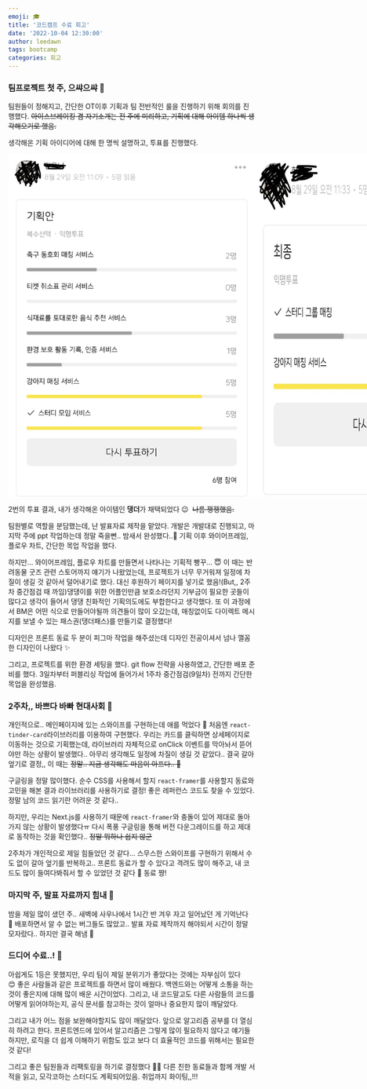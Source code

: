 ```yaml
---
emoji: 🎓
title: '코드캠프 수료 회고'
date: '2022-10-04 12:30:00'
author: leedawn
tags: bootcamp
categories: 회고
---
```


### 팀프로젝트 첫 주, 으쌰으쌰 🏇

팀원들이 정해지고, 간단한 OT이후 기획과 팀 전반적인 룰을 진행하기 위해 회의를 진행했다. ~~아이스브레이킹 겸 자기소개는 전 주에 미리하고, 기획에 대해 아이템 하나씩 생각해오기로 했음.~~

생각해온 기획 아이디어에 대해 한 명씩 설명하고, 투표를 진행했다.

<div style="display: flex;">
  <img src='../../assets/codecamp1.jpg' />
  <img src='../../assets/codecamp2.jpg' />
</div>

2번의 투표 결과, 내가 생각해온 아이템인 **댕더**가 채택되었다 😉  ~~나름 쟁쟁했음.~~

팀원별로 역할을 분담했는데, 난 발표자료 제작을 맡았다. 개발은 개발대로 진행되고, 마지막 주에 ppt 작업하는데 정말 죽을뻔.. 밤새서 완성했다..🤪 기획 이후 와이어프레임, 플로우 차트, 간단한 목업 작업을 했다.

하지만… 와이어프레임, 플로우 차트를 만들면서 나타나는 기획적 빵꾸… 😇 이 때는 반려동물 굿즈 관련 스토어까지 얘기가 나왔었는데, 프로젝트가 너무 무거워져 일정에 차질이 생길 것 같아서 덜어내기로 했다. 대신 후원하기 페이지를 넣기로 했음!(But,, 2주차 중간점검 때 까임)댕댕이를 위한 어플인만큼 보호소라던지 기부금이 필요한 곳들이 많다고 생각이 들어서 댕댕 친화적인 기획의도에도 부합한다고 생각했다. 또 이 과정에서 BM은 어떤 식으로 만들어야될까 의견들이 많이 오갔는데, 매칭없이도 다이렉트 메시지를 보낼 수 있는 패스권(댕더패스)를 만들기로 결정했다!

디자인은 프론트 동료 두 분이 피그마 작업을 해주셨는데 디자인 전공이셔서 넘나 깰꼼한 디자인이 나왔다 ✨

그리고, 프로젝트를 위한 환경 세팅을 했다. git flow 전략을 사용하였고, 간단한 배포 준비를 했다. 3일차부터 퍼블리싱 작업에 들어가서 1주차 중간점검(9일차) 전까지 간단한 목업을 완성했음.

### 2주차,, 바쁘다 바빠 현대사회 🤪

개인적으로.. 메인페이지에 있는 스와이프를 구현하는데 애를 먹었다 🥲 처음엔 `react-tinder-card`라이브러리를 이용하여 구현했다. 우리는 카드를 클릭하면 상세페이지로 이동하는 것으로 기획했는데, 라이브러리 자체적으로 onClick 이벤트를 막아놔서 뜯어야만 하는 상황이 발생했다.. 아무리 생각해도 일정에 차질이 생길 것 같았다.. 결국 갈아엎기로 결정,, 이 때는 ~~정말.. 지금 생각해도 마음이 아프다.. 🫥~~

구글링을 정말 많이했다. 순수 CSS를 사용해서 할지 `react-framer`를 사용할지 동료와 고민을 해본 결과 라이브러리를 사용하기로 결정! 좋은 레퍼런스 코드도 찾을 수 있었다. 정말 남의 코드 읽기란 어려운 것 같다..

하지만, 우리는 Next.js를 사용하기 때문에 `react-framer`와 충돌이 있어 제대로 돌아가지 않는 상황이 발생했다ㅠ 다시 폭풍 구글링을 통해 버전 다운그레이드를 하고 제대로 동작하는 것을 확인했다.. ~~정말 뭐하나 쉽지 않군~~

2주차가 개인적으로 제일 힘들었던 것 같다… 스무스한 스와이프를 구현하기 위해서 수도 없이 갈아 엎기를 반복하고.. 프론트 동료가 할 수 있다고 격려도 많이 해주고, 내 코드도 많이 들여다봐줘서 할 수 있었던 것 같다 🥺 동료 짱!

### 마지막 주, 발표 자료까지 힘내 🐾

밤을 제일 많이 샜던 주.. 새벽에 사우나에서 1시간 반 겨우 자고 일어났던 게 기억난다 🤣 배포하면서 알 수 없는 버그들도 많았고.. 발표 자료 제작까지 해야되서 시간이 정말 모자랐다.. 하지만 결국 해냄 🐶

### 드디어 수료..! 🫣

아쉽게도 1등은 못했지만, 우리 팀이 제일 분위기가 좋았다는 것에는 자부심이 있다 😊 좋은 사람들과 같은 프로젝트를 하면서 많이 배웠다. 백엔드와는 어떻게 소통을 하는 것이 좋은지에 대해 많이 배운 시간이었다. 그리고, 내 코드말고도 다른 사람들의 코드를 어떻게 읽어야하는지, 공식 문서를 참고하는 것이 얼마나 중요한지 많이 깨달았다.

그리고 내가 어느 점을 보완해야할지도 많이 깨달았다. 앞으로 알고리즘 공부를 더 열심히 하려고 한다. 프론트엔드에 있어서 알고리즘은 그렇게 많이 필요하지 않다고 얘기들 하지만, 로직을 더 쉽게 이해하기 위함도 있고 보다 더 효율적인 코드를 위해서는 필요한 것 같다!

그리고 좋은 팀원들과 리팩토링을 하기로 결정했다 🥳🔥 다른 친한 동료들과 함께 개발 서적을 읽고, 모각코하는 스터디도 계획되어있음. 취업까지 화이팅,,!!!
